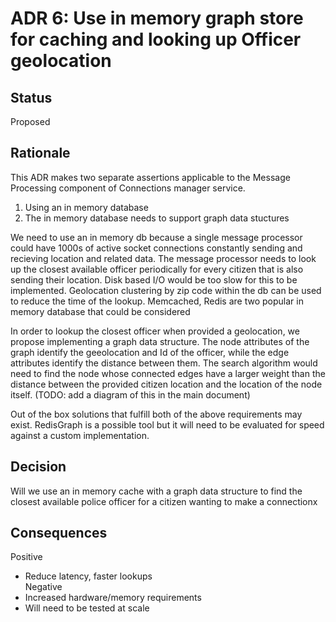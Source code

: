 # ADR 6: Use in memory graph store for caching and looking up Officer geolocation

## Status
Proposed

## Rationale 
This ADR makes two separate assertions applicable to the Message Processing component of Connections manager service.
1) Using an in memory database
2) The in memory database needs to support graph data stuctures

We need to use an in memory db because a single message processor could have 1000s of active socket connections constantly sending and recieving location and related data. The message processor needs to look up the closest available officer periodically for every citizen that is also sending their location. Disk based I/O would be too slow for this to be implemented. Geolocation clustering by zip code within the db can be used to reduce the time of the lookup. Memcached, Redis are two popular in memory database that could be considered

In order to lookup the closest officer when provided a geolocation, we propose implementing a graph data structure. The node attributes of the graph identify the geeolocation and Id of the officer, while the edge attributes identify the distance between them. The search algorithm would need to find the node whose connected edges have a larger weight than the distance between the provided citizen location and the location of the node itself. (TODO: add a diagram of this in the main document)

Out of the box solutions that fulfill both of the above requirements may exist. RedisGraph is a possible tool but it will need to be evaluated for speed against a custom implementation.


## Decision 
Will we use an in memory cache with a graph data structure to find the closest available police officer for a citizen wanting to make a connectionx

## Consequences
Positive  
+ Reduce latency, faster lookups  
Negative   
+ Increased hardware/memory requirements
+ Will need to be tested at scale
